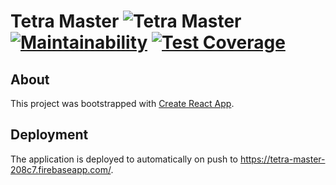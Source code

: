 # Tetra Master ![Tetra Master](https://api.travis-ci.com/cbellino/Tetra-Master-JS.svg?branch=master) [![Maintainability](https://api.codeclimate.com/v1/badges/f1083533d8dc0d22e75e/maintainability)](https://codeclimate.com/github/cbellino/Tetra-Master-JS/maintainability) [![Test Coverage](https://api.codeclimate.com/v1/badges/f1083533d8dc0d22e75e/test_coverage)](https://codeclimate.com/github/cbellino/Tetra-Master-JS/test_coverage)

## About

This project was bootstrapped with [Create React App](https://github.com/facebookincubator/create-react-app).

## Deployment

The application is deployed to automatically on push to https://tetra-master-208c7.firebaseapp.com/.
